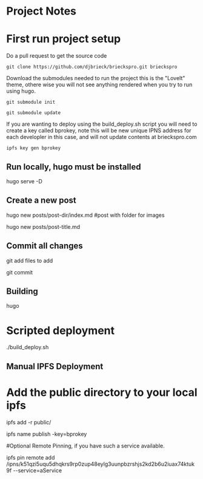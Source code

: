 # Project Notes

# First run project setup

Do a pull request to get the source code

    git clone https://github.com/djbrieck/brieckspro.git brieckspro

Download the submodules needed to run the project this is the "LoveIt" theme, othere wise you will not see anything rendered when you try to run using hugo.

    git submodule init

    git submodule update

If you are wanting to deploy using the build_deploy.sh script you will need to create a key called bprokey, note this will be new unique IPNS address for each developler in this case, and will not update contents at brieckspro.com

    ipfs key gen bprokey


## Run locally, hugo must be installed

hugo serve -D

## Create a new post

hugo new posts/post-dir/index.md #post with folder for images

hugo new posts/post-title.md

## Commit all changes 

git add files to add

git commit

## Building

hugo

# Scripted deployment

./build_deploy.sh

## Manual IPFS Deployment

# Add the public directory to your local ipfs

ipfs add -r public/

ipfs name publish -key=bprokey <hash output for public dir of last command>

#Optional Remote Pinning, if you have such a service available. 

ipfs pin remote add /ipns/k51qzi5uqu5dhqkrs9rp0zup48eylg3uunpbzrshjs2kd2b6u2iuax74ktuk9f --service=aService
